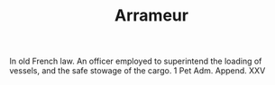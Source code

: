 ---
title: Arrameur
letter: A
permalink: "/definitions/bld-arrameur.html"
body: In old French law. An officer employed to superintend the loading of vessels,
  and the safe stowage of the cargo. 1 Pet Adm. Append. XXV
published_at: '2018-07-07'
source: Black's Law Dictionary 2nd Ed (1910)
layout: post
---